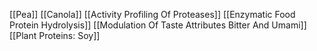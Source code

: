 [[Pea]]
[[Canola]]
[[Activity Profiling Of Proteases]]
[[Enzymatic Food Protein Hydrolysis]]
[[Modulation Of Taste Attributes Bitter And Umami]]
[[Plant Proteins: Soy]]
